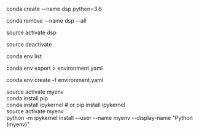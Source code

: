 conda create --name dsp python=3.6

conda remove --name dsp --all

source activate dsp

source deactivate

conda env list

conda env export > environment.yaml

conda env create -f environment.yaml


source activate myenv  
conda install pip  
conda install ipykernel # or pip install ipykernel  
source activate myenv  
python -m ipykernel install --user --name myenv --display-name "Python (myenv)"
